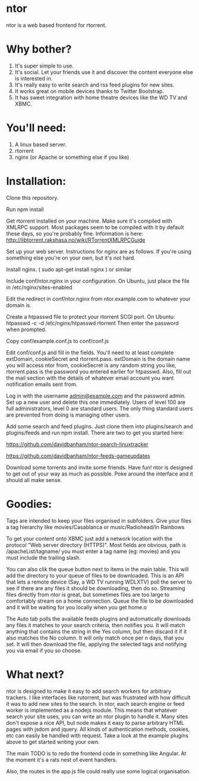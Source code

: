 ntor
=====

ntor is a web based frontend for rtorrent.

Why bother?
=====

1. It's super simple to use.
2. It's social. Let your friends use it and discover the content everyone else is interested in.
3. It's really easy to write search and rss feed plugins for new sites.
4. It works great on mobile devices thanks to Twitter Bootstrap.
5. It has sweet integration with home theatre devices like the WD TV and XBMC.

You'll need:
=====

1. A linux based server.
2. rtorrent
3. nginx (or Apache or something else if you like)

Installation:
=====

Clone this repository.

Run npm install

Get rtorrent installed on your machine. Make sure it's compiled with XMLRPC support. Most packages seem to be compiled with it by default these days, so you're probably fine. Information is here: http://libtorrent.rakshasa.no/wiki/RTorrentXMLRPCGuide

Set up your web server. Instructions for nginx are as follows. If you're using something else you're on your own, but it's not hard.

Install nginx. ( sudo apt-get install nginx ) or similar

Include conf/ntor.nginx in your configuration. On Ubuntu, just place the file in /etc/nginx/sites-enabled

Edit the redirect in conf/ntor.nginx from ntor.example.com to whatever your domain is.

Create a htpasswd file to protect your rtorrent SCGI port. On Ubuntu:
	htpasswd -c -d /etc/nginx/htpasswd rtorrent
Then enter the password when prompted.

Copy conf/example.conf.js to conf/conf.js

Edit conf/conf.js and fill in the fields. You'll need to at least complete extDomain, cookieSecret and rtorrent.pass. extDomain is the domain name you will access ntor from, cookieSecret is any random string you like, rtorrent.pass is the password you entered earlier for htpasswd. Also, fill out the mail section with the details of whatever email account you want notification emails sent from.

Log in with the username admin@example.com and the password admin. Set up a new user and delete this one immediately. Users of level 100 are full administrators, level 0 are standard users. The only thing standard users are prevented from doing is managing other users.

Add some search and feed plugins. Just clone them into plugins/search and plugins/feeds and run npm install. There are two to get you started here:

https://github.com/davidbanham/ntor-search-linuxtracker

https://github.com/davidbanham/ntor-feeds-gameupdates

Download some torrents and invite some friends. Have fun! ntor is designed to get out of your way as much as possible. Poke around the interface and it should all make sense.

Goodies:
=====

Tags are intended to keep your files organised in subfolders. Give your files a tag hierarchy like movies/Casablanca or music/Radiohead/In Rainbows

To get your content onto XBMC just add a network location with the protocol "Web server directory (HTTPS)". Most fields are obvious, path is /apacheList/tagname/ you must enter a tag name (eg: movies) and you must include the trailing slash.

You can also clik the queue button next to items in the main table. This will add the directory to your queue of files to be downloaded. This is an API that lets a remote device (Say, a WD TV running WDLXTV) poll the server to see if there are any files it should be downloading, then do so. Streaming files directly from ntor is great, but sometimes files are too large to comfortably stream on a home connection. Queue the file to be downloaded and it will be waiting for you locally when you get home.o

The Auto tab polls the available feeds plugins and automatically downloads any files it matches to your search criteria, then notifies you. It will match anything that contains the string in the Yes column, but then discard it if it also matches the No column. It will only match once per n days, that you set. It will then download the file, applying the selected tags and notifying you via email if you so choose.

What next?
=====

ntor is designed to make it easy to add search workers for arbitrary trackers. I like interfaces like rutorrent, but was frustrated with how difficult it was to add new sites to the search. In ntor, each search engine or feed worker is implemented as a nodejs module. This means that whatever search your site uses, you can write an ntor plugin to handle it. Many sites don't expose a nice API, but node makes it easy to parse arbitrary HTML pages with jsdom and jquery. All kinds of authentication methods, cookies, etc can easily be handled with request. Take a look at the example plugins above to get started writing your own.

The main TODO is to redo the frontend code in something like Angular. At the moment it's a rats nest of event handlers.

Also, the routes in the app.js file could really use some logical organisation.
